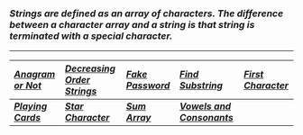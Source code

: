 ### _Strings are defined as an array of characters. The difference between a character array and a string is that string is terminated with a special character._
---
|[_Anagram or Not_ ](Solution/Anagram_or_Not.py)|[_Decreasing Order Strings_](Solution/Decreasing_Order_Strings.py)|[_Fake Password_](Solution/Fake_Password.py)|[_Find Substring_](Solution/Find_Substring.py)|[_First Character_](Solution/First_character.py)|
|:---|:---|:---|:---|:---|
|**[_Playing Cards_](Solution/Playing_Cards.py)**|**[_Star Character_](Solution/Star_Character.py)**|**[_Sum Array_](Solution/Sum_Array.py)**|**[_Vowels and Consonants_](Solution/Vowels_and_Consonants.py)**|  
